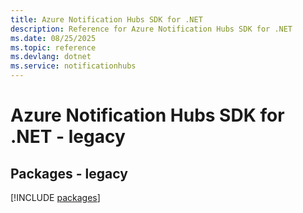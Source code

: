 ```yaml
---
title: Azure Notification Hubs SDK for .NET
description: Reference for Azure Notification Hubs SDK for .NET
ms.date: 08/25/2025
ms.topic: reference
ms.devlang: dotnet
ms.service: notificationhubs
---
```

# Azure Notification Hubs SDK for .NET - legacy
## Packages - legacy
[!INCLUDE [packages](notification-hubs-index.md)]